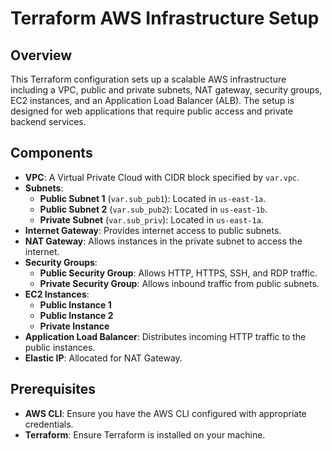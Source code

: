 # Terraform AWS Infrastructure Setup

## Overview

This Terraform configuration sets up a scalable AWS infrastructure including a VPC, public and private subnets, NAT gateway, security groups, EC2 instances, and an Application Load Balancer (ALB). The setup is designed for web applications that require public access and private backend services.

## Components

- **VPC**: A Virtual Private Cloud with CIDR block specified by `var.vpc`.
- **Subnets**:
  - **Public Subnet 1** (`var.sub_pub1`): Located in `us-east-1a`.
  - **Public Subnet 2** (`var.sub_pub2`): Located in `us-east-1b`.
  - **Private Subnet** (`var.sub_priv`): Located in `us-east-1a`.
- **Internet Gateway**: Provides internet access to public subnets.
- **NAT Gateway**: Allows instances in the private subnet to access the internet.
- **Security Groups**:
  - **Public Security Group**: Allows HTTP, HTTPS, SSH, and RDP traffic.
  - **Private Security Group**: Allows inbound traffic from public subnets.
- **EC2 Instances**:
  - **Public Instance 1**
  - **Public Instance 2**
  - **Private Instance**
- **Application Load Balancer**: Distributes incoming HTTP traffic to the public instances.
- **Elastic IP**: Allocated for NAT Gateway.

## Prerequisites

- **AWS CLI**: Ensure you have the AWS CLI configured with appropriate credentials.
- **Terraform**: Ensure Terraform is installed on your machine.

